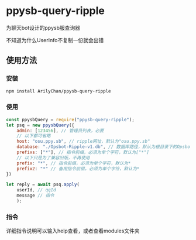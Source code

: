 # ppysb-query-ripple
为聊天bot设计的ppysb服查询器

不知道为什么UserInfo不复制一份就会出错

## 使用方法
### 安装
```sh
npm install ArilyChan/ppysb-query-ripple
```

### 使用
```javascript
const ppysbQuery = require("ppysb-query-ripple");
let psq = new ppysbQuery({
    admin: [123456], // 管理员列表，必要
    // 以下都可省略
    host: "osu.ppy.sb", // ripple网址，默认为"osu.ppy.sb"
    database: "./Opsbot-Ripple-v1.db", // 数据库路径，默认为根目录下的Opsbot-Ripple-v1.db
    prefixs: ["*"], // 指令前缀，必须为单个字符，默认为["*"]
    // 以下只是为了兼容旧版，不再使用
    prefix: "*", // 指令前缀，必须为单个字符，默认为*
    prefix2: "*" // 备用指令前缀，必须为单个字符，默认为*
})

let reply = await psq.apply(
    userId, // qqId
    message // 指令
    );
```

### 指令
详细指令说明可以输入help查看，或者查看modules文件夹
